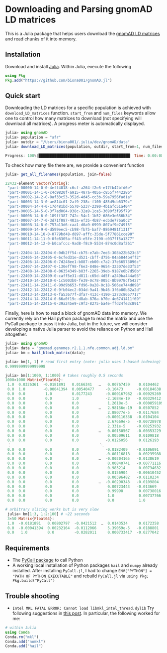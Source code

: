 # Downloading and Parsing gnomAD LD matrices

This is a Julia package that helps users download the [gnomAD LD matrices](https://gnomad.broadinstitute.org/downloads#v2-linkage-disequilibrium) and read chunks of it into memory. 

## Installation

Download and install [Julia](https://julialang.org/downloads/). Within Julia, execute the following
```julia
using Pkg
Pkg.add("https://github.com/biona001/gnomAD.jl")
```

## Quick start

Downloading the LD matrices for a specific population is achieved with `download_LD_matrices`
function. `start_from` and `num_files` keywords allow one to control how many matrices to
download (not specifying will download all matrices). A progress meter is automatically displayed. 
```julia
julia> using gnomAD
julia> population = "afr"
julia> outdir = "/Users/biona001/.julia/dev/gnomAD/data"
julia> download_LD_matrices(population, outdir, start_from=1, num_files=3)

Progress: 100%|█████████████████████████████████████████| Time: 0:00:08
```

To check how many file there are, we provide a convenient function
```julia
julia> get_all_filenames(population, join=false)

22432-element Vector{String}:
 "part-00000-14-0-0-4eff4018-c6cf-a264-f2e5-e17fb42bfd6e"
 "part-00001-14-1-0-c4c9820f-a915-487a-4056-c855f7442286"
 "part-00002-14-2-0-8af33c53-352d-4d45-cc3b-59a7956fad1a"
 "part-00003-14-3-0-ae814c01-2af9-238c-f100-485d9cb6379c"
 "part-00004-14-4-0-17d481bd-5570-5237-2390-4b1afc51a404"
 "part-00005-14-5-0-3f7ad064-938c-32a9-1ca5-3690f3f95f79"
 "part-00006-14-6-0-189ff387-742c-54c1-1b52-686e3e686b34"
 "part-00007-14-7-0-3d71f087-403a-ef35-4b87-ecbde776a0c2"
 "part-00008-14-8-0-757a13d6-caa1-d0a9-6999-807af9e749f5"
 "part-00009-14-9-0-d599eec5-cb98-fb75-baf7-8869481f131f"
 "part-00010-14-10-0-0779bd48-d897-affc-35de-5f77861cce90"
 "part-00011-14-11-0-0fe8305a-ff43-e5fe-2190-c037ff5a1377"
 "part-00012-14-12-0-b0cafccc-9ad8-f8c9-5534-874c0d8af261"
 ⋮
 "part-22404-14-22404-0-0db2ff54-cb75-e7ab-7ee3-308b22b623c3"
 "part-22405-14-22405-0-6cfed31e-d521-cbff-d756-04a6844b4ff2"
 "part-22406-14-22406-0-7d248ee1-b887-eb00-c7a2-37e66573096c"
 "part-22407-14-22407-0-130eff98-f6e3-848e-9654-32307de33f53"
 "part-22408-14-22408-0-06354349-b83f-2265-39eb-9187e0b7d50b"
 "part-22409-14-22409-0-caff5e31-d811-c65d-4d5f-a249ba444a03"
 "part-22410-14-22410-0-1c5003b0-fe39-0c78-005c-8b9978cf5427"
 "part-22411-14-22411-0-99d9b653-fd96-0a28-0c18-506ee744d098"
 "part-22412-14-22412-0-9fb04ec2-034d-9a41-9b46-3f6b80b32a2d"
 "part-22413-14-22413-0-fa53677f-dfa7-413c-4190-1273c8057717"
 "part-22414-14-22414-0-66a0f19c-d8ab-876a-b70e-4e6741411f69"
 "part-22415-14-22415-0-39a245e9-c9f3-8275-ba4e-ffd24fe3c891"
```

Finally, here is how to read a block of gnomAD data into memory. We currently rely
on the Hail python package to read the matrix and use the PyCall package to pass
it into Julia, but in the future, we will consider developing a native Julia 
parser to avoid the reliance on Python and Hail altogether. 

```julia
julia> using gnomAD
julia> data = "gnomad.genomes.r2.1.1.nfe.common.adj.ld.bm"
julia> bm = hail_block_matrix(data);

julia> bm[1, 1] # read first entry (note: julia uses 1-based indexing)
0.9999999999999998

julia> bm[1:1000, 1:1000] # takes roughly 0.5 seconds
1000×1000 Matrix{Float64}:
 1.0  0.0326361  -0.0181891   0.0166341   …   0.00767459    0.0104462
 0.0  1.0        -0.00041394  0.00540477     -0.10473      -0.00184638
 0.0  0.0         1.0         0.0177243      -0.000167982  -0.00929269
 0.0  0.0         0.0         1.0            -2.1684e-19   -0.00329412
 0.0  0.0         0.0         0.0             1.2618e-5    -0.000859109
 0.0  0.0         0.0         0.0         …   2.98156e-19   0.0507852
 0.0  0.0         0.0         0.0             2.88077e-5   -0.0117684
 0.0  0.0         0.0         0.0            -0.000116338  -0.0104104
 0.0  0.0         0.0         0.0             2.67669e-5   -0.00728978
 0.0  0.0         0.0         0.0             2.331e-5     -0.00253932
 0.0  0.0         0.0         0.0         …   0.00150567   -0.00353229
 0.0  0.0         0.0         0.0             0.00509611    0.0109818
 0.0  0.0         0.0         0.0            -0.0126056     0.0126193
 ⋮                                        ⋱                
 0.0  0.0         0.0         0.0            -0.0182409    -0.0106091
 0.0  0.0         0.0         0.0            -0.00116818    0.00235988
 0.0  0.0         0.0         0.0         …  -0.00204165   -0.0130619
 0.0  0.0         0.0         0.0             0.00840741   -0.00771116
 0.0  0.0         0.0         0.0             0.983214      0.00734632
 0.0  0.0         0.0         0.0             0.0156904    -0.00610452
 0.0  0.0         0.0         0.0             0.00396482   -0.0110234
 0.0  0.0         0.0         0.0         …  -0.00290343   -0.0109804
 0.0  0.0         0.0         0.0             0.00723443   -0.013669
 0.0  0.0         0.0         0.0             0.99998       0.00738016
 0.0  0.0         0.0         0.0             1.0           0.00737766
 0.0  0.0         0.0         0.0             0.0           1.0

# arbitrary slicing works but is very slow
 julia> bm[1:3, 1:2:100] # ~22 seconds
 3×50 Matrix{Float64}:
 1.0  -0.0181891   0.00802797  -0.0421512  …  0.0143534     0.0172358
 0.0  -0.00041394  0.00232164  -0.0112066     5.39059e-5   -0.0188801
 0.0   1.0         0.0         -0.0282011     0.000733417  -0.0277042
```

## Requirements
+ The [PyCall package](https://github.com/JuliaPy/PyCall.jl) to call Python
+ A working local installation of Python packages `hail` and `numpy` already installed.
    After installing `PyCall.jl`, I had to change 
    `ENV["PYTHON"] = "PATH OF PYTHON EXECUTABLE"` and rebuild `PyCall.jl` via
    `using Pkg; Pkg.build("PyCall")`

## Trouble shooting

+ `Intel MKL FATAL ERROR: Cannot load libmkl_intel_thread.dylib`
Try following suggestions in [this post](https://github.com/JuliaPy/PyPlot.jl/issues/315). In particular, the following worked for me:
```julia
# within Julia
using Conda
Conda.rm("mkl")
Conda.add("nomkl")
Conda.add("hail")
```
